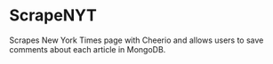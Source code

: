 # ScrapeNYT
Scrapes New York Times page with Cheerio and allows users to save comments about each article in MongoDB.
